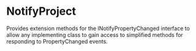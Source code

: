 # NotifyProject
Provides extension methods for the INotifyPropertyChanged interface to allow any implementing class to gain access to simplified methods for responding to PropertyChanged events.
